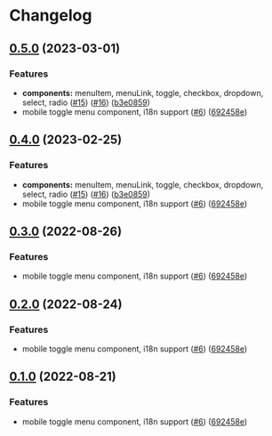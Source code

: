 # Changelog

## [0.5.0](https://github.com/agufaui/agufaui/compare/translate-v0.4.0...translate-v0.5.0) (2023-03-01)


### Features

* **components:** menuItem, menuLink, toggle, checkbox, dropdown, select, radio ([#15](https://github.com/agufaui/agufaui/issues/15)) ([#16](https://github.com/agufaui/agufaui/issues/16)) ([b3e0859](https://github.com/agufaui/agufaui/commit/b3e08593f2e0e9088f09701637eaacc1a7e4b659))
* mobile toggle menu component, i18n support ([#6](https://github.com/agufaui/agufaui/issues/6)) ([692458e](https://github.com/agufaui/agufaui/commit/692458ebf4f3b3b158d62de81f9c6db16369e59e))

## [0.4.0](https://github.com/agufaui/agufaui/compare/translate-v0.3.0...translate-v0.4.0) (2023-02-25)


### Features

* **components:** menuItem, menuLink, toggle, checkbox, dropdown, select, radio ([#15](https://github.com/agufaui/agufaui/issues/15)) ([#16](https://github.com/agufaui/agufaui/issues/16)) ([b3e0859](https://github.com/agufaui/agufaui/commit/b3e08593f2e0e9088f09701637eaacc1a7e4b659))
* mobile toggle menu component, i18n support ([#6](https://github.com/agufaui/agufaui/issues/6)) ([692458e](https://github.com/agufaui/agufaui/commit/692458ebf4f3b3b158d62de81f9c6db16369e59e))

## [0.3.0](https://github.com/agufaui/agufaui/compare/translate-v0.2.0...translate-v0.3.0) (2022-08-26)


### Features

* mobile toggle menu component, i18n support ([#6](https://github.com/agufaui/agufaui/issues/6)) ([692458e](https://github.com/agufaui/agufaui/commit/692458ebf4f3b3b158d62de81f9c6db16369e59e))

## [0.2.0](https://github.com/agufaui/agufaui/compare/translate-v0.1.0...translate-v0.2.0) (2022-08-24)


### Features

* mobile toggle menu component, i18n support ([#6](https://github.com/agufaui/agufaui/issues/6)) ([692458e](https://github.com/agufaui/agufaui/commit/692458ebf4f3b3b158d62de81f9c6db16369e59e))

## [0.1.0](https://github.com/agufaui/agufaui/compare/translate-v0.0.1...translate-v0.1.0) (2022-08-21)


### Features

* mobile toggle menu component, i18n support ([#6](https://github.com/agufaui/agufaui/issues/6)) ([692458e](https://github.com/agufaui/agufaui/commit/692458ebf4f3b3b158d62de81f9c6db16369e59e))

